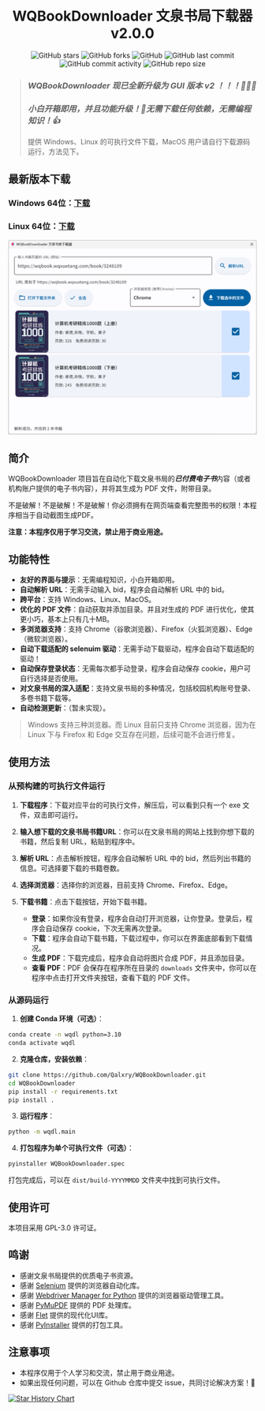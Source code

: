 <h1 align='center'>WQBookDownloader 文泉书局下载器 v2.0.0</h1>

<!-- Github Stats -->
<div align="center">
<img src="https://img.shields.io/github/stars/Qalxry/WQBookDownloader?style=social" alt="GitHub stars" />
<img src="https://img.shields.io/github/forks/Qalxry/WQBookDownloader?style=social" alt="GitHub forks" />
<img src="https://img.shields.io/github/license/Qalxry/WQBookDownloader" alt="GitHub" />
<img src="https://img.shields.io/github/last-commit/Qalxry/WQBookDownloader" alt="GitHub last commit" />
<img src="https://img.shields.io/github/commit-activity/m/Qalxry/WQBookDownloader" alt="GitHub commit activity" />
<img src="https://img.shields.io/github/repo-size/Qalxry/WQBookDownloader" alt="GitHub repo size" />
</div>

> ### *WQBookDownloader 现已全新升级为 GUI 版本 v2 ！！！🚀🚀🚀*
>
> ### *小白开箱即用，并且功能升级！🤗无需下载任何依赖，无需编程知识！👍*
>
> 提供 Windows、Linux 的可执行文件下载，MacOS 用户请自行下载源码运行，方法见下。

## 最新版本下载

### Windows 64位：[下载](https://github.com/Qalxry/WQBookDownloader/releases/download/GUI/WQBookDownloader-v2.0.0-win64.zip)

### Linux 64位：[下载](https://github.com/Qalxry/WQBookDownloader/releases/download/GUI/WQBookDownloader-v2.0.0-linux64.zip)

![界面](./assets/image.png)

## 简介

WQBookDownloader 项目旨在自动化下载文泉书局的***已付费电子书***内容（或者机构账户提供的电子书内容），并将其生成为 PDF 文件，附带目录。

不是破解！不是破解！不是破解！你必须拥有在网页端查看完整图书的权限！本程序相当于自动截图生成PDF。

**注意：本程序仅用于学习交流，禁止用于商业用途。**

## 功能特性

- **友好的界面与提示**：无需编程知识，小白开箱即用。
- **自动解析 URL**：无需手动输入 bid，程序会自动解析 URL 中的 bid。
- **跨平台**：支持 Windows、Linux、MacOS。
- **优化的 PDF 文件**：自动获取并添加目录。并且对生成的 PDF 进行优化，使其更小巧，基本上只有几十MB。
- **多浏览器支持**：支持 Chrome（谷歌浏览器）、Firefox（火狐浏览器）、Edge（微软浏览器）。
- **自动下载适配的 selenuim 驱动**：无需手动下载驱动，程序会自动下载适配的驱动！
- **自动保存登录状态**：无需每次都手动登录，程序会自动保存 cookie，用户可自行选择是否使用。
- **对文泉书局的深入适配**：支持文泉书局的多种情况，包括校园机构账号登录、多卷书籍下载等。
- **自动检测更新**：（暂未实现）。

> Windows 支持三种浏览器。而 Linux 目前只支持 Chrome 浏览器，因为在 Linux 下与 Firefox 和 Edge 交互存在问题，后续可能不会进行修复。

## 使用方法

### 从预构建的可执行文件运行

1. **下载程序**：下载对应平台的可执行文件，解压后，可以看到只有一个 exe 文件，双击即可运行。

2. **输入想下载的文泉书局书籍URL**：你可以在文泉书局的网站上找到你想下载的书籍，然后复制 URL，粘贴到程序中。

3. **解析 URL**：点击解析按钮，程序会自动解析 URL 中的 bid，然后列出书籍的信息。可选择要下载的书籍卷数。

4. **选择浏览器**：选择你的浏览器，目前支持 Chrome、Firefox、Edge。

5. **下载书籍**：点击下载按钮，开始下载书籍。
    - **登录**：如果你没有登录，程序会自动打开浏览器，让你登录。登录后，程序会自动保存 cookie，下次无需再次登录。
    - **下载**：程序会自动下载书籍，下载过程中，你可以在界面底部看到下载情况。
    - **生成 PDF**：下载完成后，程序会自动将图片合成 PDF，并且添加目录。
    - **查看 PDF**：PDF 会保存在程序所在目录的 `downloads` 文件夹中，你可以在程序中点击打开文件夹按钮，查看下载的 PDF 文件。

### 从源码运行

1. **创建 Conda 环境（可选）**：

```bash
conda create -n wqdl python=3.10
conda activate wqdl
```

2. **克隆仓库，安装依赖**：

```bash
git clone https://github.com/Qalxry/WQBookDownloader.git
cd WQBookDownloader
pip install -r requirements.txt
pip install .
```

3. **运行程序**：

```bash
python -m wqdl.main
```

4. **打包程序为单个可执行文件（可选）**：

```bash
pyinstaller WQBookDownloader.spec
```

打包完成后，可以在 `dist/build-YYYYMMDD` 文件夹中找到可执行文件。

## 使用许可

本项目采用 GPL-3.0 许可证。

## 鸣谢

- 感谢文泉书局提供的优质电子书资源。
- 感谢 [Selenium](https://www.selenium.dev/) 提供的浏览器自动化库。
- 感谢 [Webdriver Manager for Python](https://github.com/SergeyPirogov/webdriver_manager) 提供的浏览器驱动管理工具。
- 感谢 [PyMuPDF](https://pymupdf.readthedocs.io/en/latest/) 提供的 PDF 处理库。
- 感谢 [Flet](https://flet.dev/) 提供的现代化UI库。
- 感谢 [PyInstaller](https://www.pyinstaller.org/) 提供的打包工具。

## 注意事项

- 本程序仅用于个人学习和交流，禁止用于商业用途。
- 如果出现任何问题，可以在 Github 仓库中提交 issue，共同讨论解决方案！🤗



<!-- Star History Badge -->
[![Star History Chart](https://api.star-history.com/svg?repos=Qalxry/WQBookDownloader&type=Date)](https://star-history.com/#Qalxry/WQBookDownloader&Date)